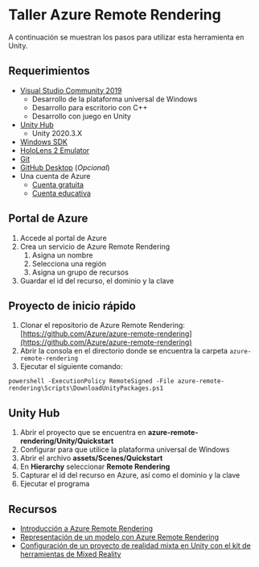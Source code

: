 # Taller Azure Remote Rendering

A continuación se muestran los pasos para utilizar esta herramienta en Unity.

## Requerimientos
- [Visual Studio Community 2019](https://visualstudio.microsoft.com/es/vs/older-downloads/)
  - Desarrollo de la plataforma universal de Windows
  - Desarrollo para escritorio con C++
  - Desarrollo con juego en Unity
- [Unity Hub](https://unity.com/es/download)
  - Unity 2020.3.X
- [Windows SDK](https://developer.microsoft.com/en-us/windows/downloads/windows-sdk/)
- [HoloLens 2 Emulator](https://learn.microsoft.com/en-us/windows/mixed-reality/develop/advanced-concepts/hololens-emulator-archive)
- [Git](https://git-scm.com/downloads)
- [GitHub Desktop](https://desktop.github.com/) (*Opcional*)
- Una cuenta de Azure
  - [Cuenta gratuita](https://azure.microsoft.com/es-es/free/)
  - [Cuenta educativa](https://azure.microsoft.com/es-es/free/students/)
  
## Portal de Azure
1. Accede al portal de Azure
2. Crea un servicio de Azure Remote Rendering
    1. Asigna un nombre
    2. Selecciona una región
    3. Asigna un grupo de recursos
3. Guardar el id del recurso, el dominio y la clave 
  
## Proyecto de inicio rápido
  
1. Clonar el repositorio de Azure Remote Rendering: [https://github.com/Azure/azure-remote-rendering](https://github.com/Azure/azure-remote-rendering)
2. Abrir la consola en el directorio donde se encuentra la carpeta ```azure-remote-rendering```
3. Ejecutar el siguiente comando: 
```
powershell -ExecutionPolicy RemoteSigned -File azure-remote-rendering\Scripts\DownloadUnityPackages.ps1
```
  
## Unity Hub
1. Abrir el proyecto que se encuentra en **azure-remote-rendering/Unity/Quickstart**
2. Configurar para que utilice la plataforma universal de Windows
3. Abrir el archivo **assets/Scenes/Quickstart**
4. En **Hierarchy** seleccionar **Remote Rendering**
5. Capturar el id del recurso en Azure, así como el dominio y la clave
6. Ejecutar el programa

## Recursos
- [Introducción a Azure Remote Rendering](https://learn.microsoft.com/es-es/training/modules/intro-to-azure-remote-rendering/)
- [Representación de un modelo con Azure Remote Rendering](https://learn.microsoft.com/es-es/training/modules/render-model-azure-remote-rendering-unity/)
- [Configuración de un proyecto de realidad mixta en Unity con el kit de herramientas de Mixed Reality](https://learn.microsoft.com/es-es/training/modules/mixed-reality-toolkit-project-unity/)
